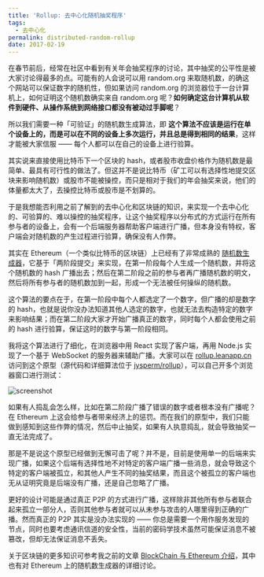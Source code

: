 ```yaml
---
title: 'Rollup: 去中心化随机抽奖程序'
tags:
  - 去中心化
permalink: distributed-random-rollup
date: 2017-02-19
---
```


在春节前后，经常在社区中看到有关年会抽奖程序的讨论，其中抽奖的公平性是被大家讨论得最多的点。可能有的人会说可以用 random.org 来取随机数，的确这个网站可以保证数字的随机性，但如果访问 random.org 的浏览器位于一台计算机上，如何证明这个随机数确实来自 random.org 呢？**如何确定这台计算机从软件到硬件、从操作系统到网络接口都没有被动过手脚呢**？

所以我们需要一种「可验证」的随机数生成算法，即 **这个算法不应该是运行在单个设备上的，而是可以在不同的设备上多次运行，并且总是得到相同的结果**，这样才能被大家信服 —— 每个人都可以在自己的设备上进行验算。

其实说来直接使用比特币下一个区块的 hash，或者股市收盘价格作为随机数是最简单、最具有可行性的做法了。但这并不是说比特币（矿工可以有选择性地提交区块来影响随机数）或股市不能被操控，而只是相对于我们的年会抽奖来说，他们的体量都太大了，去操控比特币或股市是不划算的。

于是我想能否利用之前了解到的去中心化和区块链的知识，来实现一个去中心化的、可验算的、难以操控的抽奖程序，让这个抽奖程序以分布式的方式运行在所有参与者的设备上，会有一个后端服务器帮助客户端进行广播，但本身没有特权，客户端会对随机数的产生过程进行验算，确保没有人作弊。

其实在 Ethereum（一个类似比特币的区块链）上已经有了非常成熟的 [随机数生成器](https://github.com/randao/randao)，它基于「两阶段提交」来实现，在第一阶段每个人生成一个随机数，并将这个随机数的 hash 广播出去；然后在第二阶段之前的参与者再广播随机数的明文，然后将所有参与者的随机数加到一起，形成一个无法被任何操纵的随机数。

这个算法的要点在于，在第一阶段中每个人都选定了一个数字，但广播的却是数字的 hash，也就是说你没办法知道其他人选定的数字，也就无法去构造特定的数字来影响结果；而在第二阶段大家才开始广播真正的数字，同时每个人都会使用之前的 hash 进行验算，保证这时的数字与第一阶段相同。

我将这个算法进行了细化，在浏览器中用 React 实现了客户端，再用 Node.js 实现了一个基于 WebSocket 的服务器来辅助广播。大家可以在 [rollup.leanapp.cn](https://rollup.leanapp.cn) 访问到这个原型（源代码和详细算法位于 [jysperm/rollup](https://github.com/jysperm/rollup)），可以自己开多个浏览器窗口进行测试：

![screenshot](https://pek3a.qingstor.com/jysperm-blog/distributed-random-rollup/screenshot.png)

如果有人捣乱会怎么样，比如在第二阶段广播了错误的数字或者根本没有广播呢？在 Ethereum 上这会给参与者带来经济上的惩罚。而在我们的原型中，我们只能做到感知到这些作弊的情况，然后中止抽奖，如果有人执意捣乱，就会导致抽奖一直无法完成了。

那是不是说这个原型已经做到无懈可击了呢？并不是，目前是使用单一的后端来实现广播，如果这个后端有选择性地不对特定的客户端广播一些消息，就会导致这个特定的客户端被孤立，和其他人产生不同的抽奖结果，而且这个被孤立的客户端也无从证明究竟是后端没有广播，还是自己忽略了广播。

更好的设计可能是通过真正 P2P 的方式进行广播，这样除非其他所有参与者联合起来孤立一部分人，否则其他参与者就可以从未参与攻击的人哪里得到正确的广播。然而真正的 P2P 其实是没办法实现的 —— 你总是需要一个用作服务发现的节点，同时也要考虑通讯信道的安全性，当前的密码学技术虽然可能保证消息不被篡改，但却无法保证消息不丢失。

关于区块链的更多知识可参考我之前的文章 [BlockChain 与 Ethereum 介绍](https://jysperm.me/2016/05/blockchain-slides/)，其中也有对 Ethereum 上的随机数生成器的详细讨论。
